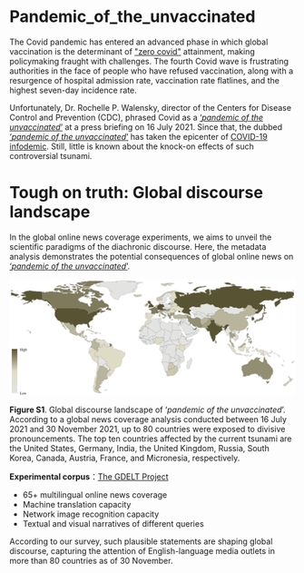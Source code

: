 # Pandemic_of_the_unvaccinated

The Covid pandemic has entered an advanced phase in which global vaccination is the determinant of ["zero covid"](https://www.bmj.com/content/374/bmj.n1794) attainment, making policymaking fraught with challenges. The fourth Covid wave is frustrating authorities in the face of people who have refused vaccination, along with a resurgence of hospital admission rate, vaccination rate flatlines, and the highest seven-day incidence rate. 

Unfortunately, Dr. Rochelle P. Walensky, director of the Centers for Disease Control and Prevention (CDC), phrased Covid as a [‘_pandemic of the unvaccinated_’](https://www.whitehouse.gov/briefing-room/press-briefings/2021/07/16/press-briefing-by-white-house-covid-19-response-team-and-public-health-officials-45/) at a press briefing on 16 July 2021. Since that, the dubbed [‘_pandemic of the unvaccinated_’](https://www.whitehouse.gov/briefing-room/press-briefings/2021/07/16/press-briefing-by-white-house-covid-19-response-team-and-public-health-officials-45/) has taken the epicenter of [COVID-19 infodemic](https://www.who.int/docs/default-source/coronaviruse/situation-reports/20200202-sitrep-13-ncov-v3.pdf). Still, little is known about the knock-on effects of such controversial tsunami. 

# Tough on truth: Global discourse landscape
In the global online news coverage experiments, we aims to unveil the scientific paradigms of the diachronic discourse. Here, the metadata analysis demonstrates the potential consequences of global online news on [‘_pandemic of the unvaccinated_’](https://www.whitehouse.gov/briefing-room/press-briefings/2021/07/16/press-briefing-by-white-house-covid-19-response-team-and-public-health-officials-45/).

![image](Global%20discourse%20landscape.png)

**Figure S1**. Global discourse landscape of ‘_pandemic of the unvaccinated_’. According to a global news coverage analysis conducted between 16 July 2021 and 30 November 2021, up to 80 countries were exposed to divisive pronouncements. The top ten countries affected by the current tsunami are the United States, Germany, India, the United Kingdom, Russia, South Korea, Canada, Austria, France, and Micronesia, respectively.

**Experimental corpus**：[The GDELT Project](https://www.gdeltproject.org/)
* 65+ multilingual online news coverage
* Machine translation capacity
* Network image recognition capacity
* Textual and visual narratives of different queries

According to our survey, such plausible statements are shaping global discourse, capturing the attention of English-language media outlets in more than 80 countries as of 30 November.
